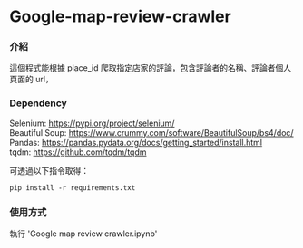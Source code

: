 # Google-map-review-crawler
### 介紹
這個程式能根據 place_id 爬取指定店家的評論，包含評論者的名稱、評論者個人頁面的 url，

### Dependency 
Selenium: https://pypi.org/project/selenium/  
Beautiful Soup: https://www.crummy.com/software/BeautifulSoup/bs4/doc/  
Pandas: https://pandas.pydata.org/docs/getting_started/install.html  
tqdm: https://github.com/tqdm/tqdm

可透過以下指令取得：  

    pip install -r requirements.txt    

### 使用方式
執行 'Google map review crawler.ipynb'
